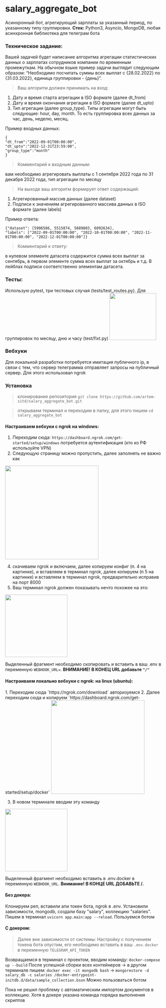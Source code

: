 # salary_aggregate_bot
Асинхронный бот, агрегирующий зарплаты за указанный период, 
по указанному типу группировки. <b>Стек:</b> Python3, Asyncio, MongoDB, 
любая асинхронная библиотека для телеграм бота

<h3>Техническое задание:</h3>
Вашей задачей будет написание алгоритма агрегации статистических 
данных о зарплатах сотрудников компании по временным промежуткам.
На обычном языке пример задачи выглядит следующим образом: 
“Необходимо посчитать суммы всех выплат с {28.02.2022} по {31.03.2022}, единица группировки - {день}”.

> Ваш алгоритм должен принимать на вход:
1.	Дату и время старта агрегации в ISO формате (далее dt_from)
2.	Дату и время окончания агрегации в ISO формате (далее dt_upto)
3.	Тип агрегации (далее group_type). Типы агрегации могут быть следующие: hour, day, month.
То есть группировка всех данных за час, день, неделю, месяц.

Пример входных данных:
```
{
"dt_from":"2022-09-01T00:00:00",
"dt_upto":"2022-12-31T23:59:00",
"group_type":"month"
}
```

> Комментарий к входным данным: 

вам необходимо агрегировать выплаты с 1 сентября 2022 года по 31 декабря 2022 года,
тип агрегации по месяцу

> На выходе ваш алгоритм формирует ответ содержащий:
1.	Агрегированный массив данных (далее dataset)
2.	Подписи к значениям агрегированного массива данных в ISO формате (далее labels)

Пример ответа:
``` 
{"dataset": [5906586, 5515874, 5889803, 6092634], 
"labels": ["2022-09-01T00:00:00", "2022-10-01T00:00:00", "2022-11-01T00:00:00", "2022-12-01T00:00:00"]}
```

> Комментарий к ответу:

в нулевом элементе датасета содержится сумма всех выплат за сентябрь, 
в первом элементе сумма всех выплат за октябрь и т.д. В лейблах подписи соответственно элементам датасета.

<h3>Тесты:</h3>
Использую  pytest, три тестовых случая (tests/test_routes.py). Для группировок по месяцу, дню и часу (test/fixt.py)

<img height="150" src="https://github.com/artem-sitd/salary_aggregate_bot/assets/22573129/f549a598-fa6c-44bf-9557-1bc8b899e5b4">

<h3>Вебхуки</h3>
Для локальной разработки потребуется имитация публичного ip, в связи с тем, 
что сервер телеграмма отправляет запросы на публичный сервер. Для этого использовал ngrok

<h3> Установка </h3>

> клонирование репозитория
`git clone https://github.com/artem-sitd/salary_aggregate_bot.git`

> открываем терминал и переходим в папку, для этого пишем
`cd salary_aggregate_bot`

<h4>Настраиваем вебхуки с ngrok
на windows:</h4>

1. Переходим сюда: `https://dashboard.ngrok.com/get-started/setup/windows`
потребуется аутентификация (кто из РФ используйте VPN)
2. Следующую страницу можно пропустить, далее заполнять не важно как

<img height="300" src="https://github.com/artem-sitd/salary_aggregate_bot/assets/22573129/ca0503db-4fe2-4e5c-b8a2-0e4066fda402">

4. скачиваем ngrok и включаем, далее копируем конфиг (п. 4 на картинке), и вставляем в терминал ngrok,
далее копируем (п 5 на картинке) и вставляем в терминал ngrok, предварительно исправив на порт 8000
4. Ваш терминал ngrok должен показывать нечто похожее на это:

<img height="200" src="https://github.com/artem-sitd/salary_aggregate_bot/assets/22573129/27b5218e-2873-45b1-b041-803e746849c3">

Выделенный фрагмент необходимо скопировать и вставить в ваш .env в переменную `WEBHOOK_URL=`. <b>ВНИМАНИЕ! В КОНЕЦ URL добавьте `"/"`</b>

<h4>Настраиваем локально вебхуки с ngrok:
на linux (ubuntu):</h4>
1. Переходим сюда `https://ngrok.com/download` авторизуемся
2. Далее переходим сюда и копируем `https://dashboard.ngrok.com/get-started/setup/docker`


<img height="300" src="https://github.com/artem-sitd/salary_aggregate_bot/assets/22573129/179ac79f-3c45-4c5e-a9fd-410d3af597fc">


3. В новом терминале вводим эту команду

<img height="200" src="https://github.com/artem-sitd/salary_aggregate_bot/assets/22573129/e979d03b-aba9-4683-9735-6f1bf1437604">

Выделенный фрагмент необходимо вставить в .env.docker в переменную `WEBHOOK_URL`. <b>Внимание! В КОНЦЕ URL ДОБАВЬТЕ /.</b>

<h4>Без докера:</h4>

Клонируем реп, вставили апи токен бота, ngrok в .env. Установили зависимости, mongodb, создали базу "salary", коллекцию "salaries".
Пишем в терминал `uvicorn app.main:app --reload`. Пользуемся ботом

<h4>С докером:</h4>

> Далее вне зависимости от системы: Настройку с получением токена бота опустим, его необходимо вставить в ваш `.env.docker` в переменную `TELEGRAM_API_TOKEN`

Возвращаемся в терминал с проектом, вводим команду:
`docker-compose up --build`
После успешной сборки всех контейнеров -> в другом терминале пишем:
`docker exec -it mongodb bash` ->
`mongorestore -d salary_db -c salaries /docker-entrypoint-initdb.d/data/sample_collection.bson`
Можно пользоваться ботом

Пока не решил проблему с автоматическим импортом документов в коллекцию. Хотя в докере указана команда порядка выполнения скриптов
